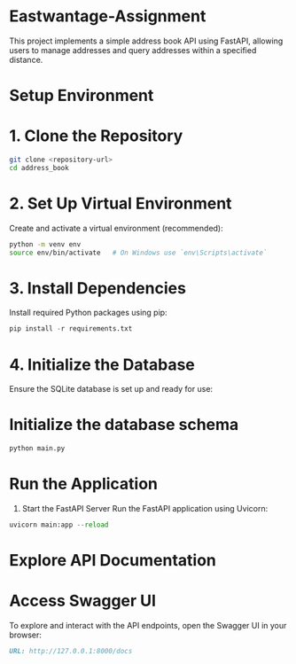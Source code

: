 # Eastwantage-Assignment

This project implements a simple address book API using FastAPI, allowing users to manage addresses and query addresses within a specified distance.

# Setup Environment
# 1. Clone the Repository
```bash
git clone <repository-url>
cd address_book
```

# 2. Set Up Virtual Environment
Create and activate a virtual environment (recommended):
```bash
python -m venv env
source env/bin/activate   # On Windows use `env\Scripts\activate`
```

# 3. Install Dependencies
Install required Python packages using pip:

```python
pip install -r requirements.txt
```

# 4. Initialize the Database
Ensure the SQLite database is set up and ready for use:

# Initialize the database schema
```python
python main.py
```

# Run the Application
1. Start the FastAPI Server
Run the FastAPI application using Uvicorn:
```python
uvicorn main:app --reload
```

# Explore API Documentation
# Access Swagger UI
To explore and interact with the API endpoints, open the Swagger UI in your browser:
```markdown
URL: http://127.0.0.1:8000/docs
```
